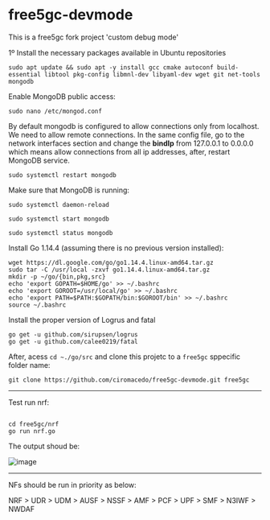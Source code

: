 # free5gc-devmode
This is a free5gc fork project 'custom debug mode'

1º Install the necessary packages available in Ubuntu repositories

``` 
sudo apt update && sudo apt -y install gcc cmake autoconf build-essential libtool pkg-config libmnl-dev libyaml-dev wget git net-tools mongodb

```
Enable MongoDB public access:

```
sudo nano /etc/mongod.conf
```
By default mongodb is configured to allow connections only from localhost. We need to allow remote connections. In the same config file, go to the network interfaces section and change the **bindIp** from 127.0.0.1 to 0.0.0.0 which means allow connections from all ip addresses, after, restart MongoDB service.
```
sudo systemctl restart mongodb
```

Make sure that MongoDB is running:
``` 
sudo systemctl daemon-reload

sudo systemctl start mongodb

sudo systemctl status mongodb

```

Install Go 1.14.4 (assuming there is no previous version installed):

``` 
wget https://dl.google.com/go/go1.14.4.linux-amd64.tar.gz
sudo tar -C /usr/local -zxvf go1.14.4.linux-amd64.tar.gz
mkdir -p ~/go/{bin,pkg,src}
echo 'export GOPATH=$HOME/go' >> ~/.bashrc
echo 'export GOROOT=/usr/local/go' >> ~/.bashrc
echo 'export PATH=$PATH:$GOPATH/bin:$GOROOT/bin' >> ~/.bashrc
source ~/.bashrc
```

Install the proper version of Logrus and fatal

``` 
go get -u github.com/sirupsen/logrus
go get -u github.com/calee0219/fatal
```

After, acess  ``` cd ~./go/src ``` and clone this projetc to a ```free5gc```  sppecific folder name:


``` 
git clone https://github.com/ciromacedo/free5gc-devmode.git free5gc  

```
----

Test run nrf:

``` 

cd free5gc/nrf
go run nrf.go

```
The output shoud be:

![image](https://user-images.githubusercontent.com/1461333/130826499-6725d406-eecc-4485-87dd-51307f21a114.png)

----------------------

NFs should be run in priority as below:

NRF > UDR > UDM > AUSF > NSSF > AMF > PCF > UPF > SMF > N3IWF > NWDAF
